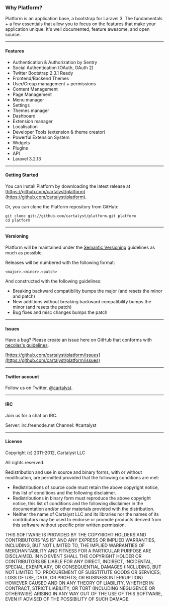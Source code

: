 ### Why Platform?

Platform is an application base, a bootstrap for Laravel 3. The fundamentals + a
few essentials that allow you to focus on the features that make your application
unique. It's well documented, feature awesome, and open source.

-----------

#### Features

* Authentication & Authorization by Sentry
* Social Authentication (OAuth, OAuth 2)
* Twitter Bootstrap 2.3.1 Ready
* Frontend/Backend Themes
* User/Group management + permissions
* Content Management
* Page Management
* Menu manager
* Settings
* Themes manager
* Dashboard
* Extension manager
* Localisation
* Developer Tools (extension & theme creator)
* Powerful Extension System
* Widgets
* Plugins
* API
* Laravel 3.2.13

-----------

#### Getting Started

You can install Platform by downloading the latest release at [https://github.com/cartalyst/platform](https://github.com/cartalyst/platform).

Or, you can clone the Platform repository from GitHub:

	git clone git://github.com/cartalyst/platform.git platform
	cd platform

-----------

#### Versioning

Platform will be maintained under the [Semantic Versioning](http://semver.org/)
guidelines as much as possible.

Releases will be numbered with the following format:

`<major>.<minor>.<patch>`

And constructed with the following guidelines:

* Breaking backward compatibility bumps the major (and resets the minor and patch)
* New additions without breaking backward compatibility bumps the minor (and resets the patch)
* Bug fixes and misc changes bumps the patch

-----------

#### Issues

Have a bug? Please create an issue here on GitHub that conforms with
[necolas's guidelines](https://github.com/necolas/issue-guidelines).

[https://github.com/cartalyst/platform/issues](https://github.com/cartalyst/platform/issues)

-----------

#### Twitter account

Follow us on Twitter, [@cartalyst](http://twitter.com/cartalyst).

-----------

#### IRC

Join us for a chat on IRC.

Server: irc.freenode.net
Channel: #cartalyst

-----------

#### License

Copyright (c) 2011-2012, Cartalyst LLC

All rights reserved.

Redistribution and use in source and binary forms, with or without modification, are permitted provided that the following conditions are met:

* Redistributions of source code must retain the above copyright notice, this list of conditions and the following disclaimer.
* Redistributions in binary form must reproduce the above copyright notice, this list of conditions and the following disclaimer in the documentation and/or other materials provided with the distribution.
* Neither the name of Cartalyst LLC and its libraries nor the names of its contributors may be used to endorse or promote products derived from this software without specific prior written permission.

THIS SOFTWARE IS PROVIDED BY THE COPYRIGHT HOLDERS AND CONTRIBUTORS "AS IS" AND ANY EXPRESS OR IMPLIED WARRANTIES, INCLUDING, BUT NOT LIMITED TO, THE IMPLIED WARRANTIES OF MERCHANTABILITY AND FITNESS FOR A PARTICULAR PURPOSE ARE DISCLAIMED. IN NO EVENT SHALL THE COPYRIGHT HOLDER OR CONTRIBUTORS BE LIABLE FOR ANY DIRECT, INDIRECT, INCIDENTAL, SPECIAL, EXEMPLARY, OR CONSEQUENTIAL DAMAGES (INCLUDING, BUT NOT LIMITED TO, PROCUREMENT OF SUBSTITUTE GOODS OR SERVICES; LOSS OF USE, DATA, OR PROFITS; OR BUSINESS INTERRUPTION) HOWEVER CAUSED AND ON ANY THEORY OF LIABILITY, WHETHER IN CONTRACT, STRICT LIABILITY, OR TORT (INCLUDING NEGLIGENCE OR OTHERWISE) ARISING IN ANY WAY OUT OF THE USE OF THIS SOFTWARE, EVEN IF ADVISED OF THE POSSIBILITY OF SUCH DAMAGE.
